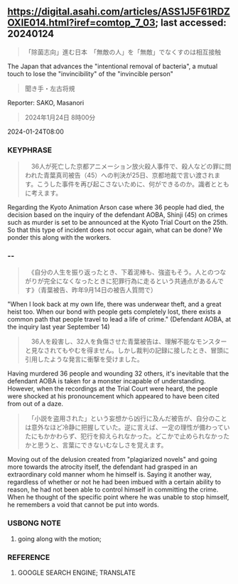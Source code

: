 ## https://digital.asahi.com/articles/ASS1J5F61RDZOXIE014.html?iref=comtop_7_03; last accessed: 20240124

> 「除菌志向」進む日本　「無敵の人」を「無敵」でなくすのは相互接触

The Japan that advances the "intentional removal of bacteria", a mutual touch to lose the "invincibility" of the "invincible person"

> 聞き手・左古将規

Reporter: SAKO, Masanori

> 2024年1月24日 8時00分

2024-01-24T08:00

### KEYPHRASE

>　36人が死亡した京都アニメーション放火殺人事件で、殺人などの罪に問われた青葉真司被告（45）への判決が25日、京都地裁で言い渡されます。こうした事件を再び起こさないために、何ができるのか。識者とともに考えます。

Regarding the Kyoto Animation Arson case where 36 people had died, the decision based on the inquiry of the defendant AOBA, Shinji (45) on crimes such as murder is set to be announced at the Kyoto Trial Court on the 25th. So that this type of incident does not occur again, what can be done? We ponder this along with the workers.

### --

>　《自分の人生を振り返ったとき、下着泥棒も、強盗もそう。人とのつながりが完全になくなったときに犯罪行為に走るという共通点があるんです》（青葉被告、昨年9月14日の被告人質問で）

"When I look back at my own life, there was underwear theft, and a great heist too. When our bond with people gets completely lost, there exists a common path that people travel to lead a life of crime." (Defendant AOBA, at the inquiry last year September 14)

>　36人を殺害し、32人を負傷させた青葉被告は、理解不能なモンスターと見なされてもやむを得ません。しかし裁判の記録に接したとき、冒頭に引用したような発言に衝撃を受けました。

Having murdered 36 people and wounding 32 others, it's inevitable that the defendant AOBA is taken for a monster incapable of understanding. However, when the recordings at the Trial Court were heard, the people were shocked at his pronouncement which appeared to have been cited from out of a daze.

>　「小説を盗用された」という妄想から凶行に及んだ被告が、自分のことは意外なほど冷静に把握していた。逆に言えば、一定の理性が備わっていたにもかかわらず、犯行を抑えられなかった。どこかで止められなかったかと思うと、言葉にできないむなしさを覚えます。

Moving out of the delusion created from "plagiarized novels" and going more towards the atrocity itself, the defendant had grasped in an extraordinary cold manner whom he himself is. Saying it another way, regardless of whether or not he had been imbued with a certain ability to reason, he had not been able to control himself in committing the crime. When he thought of the specific point where he was unable to stop himself, he remembers a void that cannot be put into words. 

### USBONG NOTE

1) going along with the motion;

### REFERENCE

1) GOOGLE SEARCH ENGINE; TRANSLATE